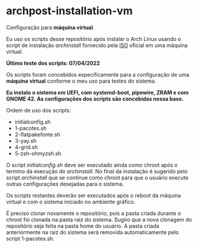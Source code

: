 # archpost-installation-vm

Configuração para **máquina virtual**.

Eu uso os scripts desse repositório após instalar o Arch Linux usando o script de instalação *archinstall* fornecido pela [ISO](https://archlinux.org/download/) oficial em uma máquina virtual.

**Último teste dos scripts: 07/04/2022**

Os scripts foram concebidos especificamente para a configuração de uma **máquina virtual** conforme o meu uso para testes do sistema.

**Eu instalo o sistema em UEFI, com systemd-boot, pipewire, ZRAM e com GNOME 42. As configurações dos scripts são concebidas nessa base.**

Ordem de uso dos scripts:

- initialconfig.sh
- 1-pacotes.sh
- 2-flatpakefonte.sh
- 3-yay.sh
- 4-grid.sh
- 5-zsh-ohmyzsh.sh

O script *initialconfig.sh* deve ser executado ainda como chroot após o termino da execução do *archinstall*. No final da instalação é sugerido pelo script *archinstall* que se continue como chroot para que o usuário execute outras configurações desejadas para o sistema.

Os scripts restantes deverão ser executados após o reboot da máquina virtual e com o sistema iniciado no ambiente gráfico.

É preciso clonar novamente o repositório, pois a pasta criada durante o chroot foi clonada na pasta raiz do sistema. Sugiro que a nova clonagem do repositório seja feita na pasta home do usuário. A pasta criada anteriormente na raiz do sistema será removida automaticamente pelo script 1-pacotes.sh.
